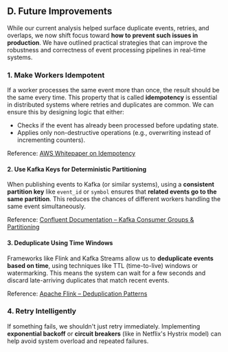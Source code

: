 ## D. Future Improvements

While our current analysis helped surface duplicate events, retries, and overlaps, we now shift focus toward **how to prevent such issues in production**. We have outlined practical strategies that can improve the robustness and correctness of event processing pipelines in real-time systems.

### 1. Make Workers Idempotent

If a worker processes the same event more than once, the result should be the same every time. This property that is called **idempotency** is essential in distributed systems where retries and duplicates are common. We can ensure this by designing logic that either:
- Checks if the event has already been processed before updating state.
- Applies only non-destructive operations (e.g., overwriting instead of incrementing counters).

Reference: [AWS Whitepaper on Idempotency](https://aws.amazon.com/builders-library/making-retries-safe-with-idempotent-APIs/)

#### 2. Use Kafka Keys for Deterministic Partitioning

When publishing events to Kafka (or similar systems), using a **consistent partition key** like `event_id` or `symbol` ensures that **related events go to the same partition**. This reduces the chances of different workers handling the same event simultaneously.

Reference: [Confluent Documentation – Kafka Consumer Groups & Partitioning](https://docs.confluent.io/platform/current/clients/consumer.html)


#### 3. Deduplicate Using Time Windows

Frameworks like Flink and Kafka Streams allow us to **deduplicate events based on time**, using techniques like TTL (time-to-live) windows or watermarking. This means the system can wait for a few seconds and discard late-arriving duplicates that match recent events.

Reference: [Apache Flink – Deduplication Patterns](https://nightlies.apache.org/flink/flink-docs-release-1.13/docs/dev/table/sql/queries/deduplication/)


### 4. Retry Intelligently

If something fails, we shouldn't just retry immediately. Implementing **exponential backoff** or **circuit breakers** (like in Netflix's Hystrix model) can help avoid system overload and repeated failures.

